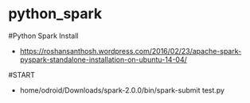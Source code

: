 # python_spark

#Python Spark Install
- https://roshansanthosh.wordpress.com/2016/02/23/apache-spark-pyspark-standalone-installation-on-ubuntu-14-04/



#START
- home/odroid/Downloads/spark-2.0.0/bin/spark-submit test.py
